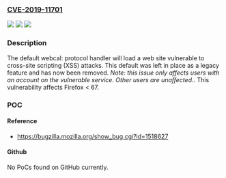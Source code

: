 ### [CVE-2019-11701](https://cve.mitre.org/cgi-bin/cvename.cgi?name=CVE-2019-11701)
![](https://img.shields.io/static/v1?label=Product&message=Firefox&color=blue)
![](https://img.shields.io/static/v1?label=Version&message=%3C%2067%20&color=brighgreen)
![](https://img.shields.io/static/v1?label=Vulnerability&message=webcal%3A%20protocol%20default%20handler%20loads%20vulnerable%20web%20page&color=brighgreen)

### Description

The default webcal: protocol handler will load a web site vulnerable to cross-site scripting (XSS) attacks. This default was left in place as a legacy feature and has now been removed. *Note: this issue only affects users with an account on the vulnerable service. Other users are unaffected.*. This vulnerability affects Firefox < 67.

### POC

#### Reference
- https://bugzilla.mozilla.org/show_bug.cgi?id=1518627

#### Github
No PoCs found on GitHub currently.

